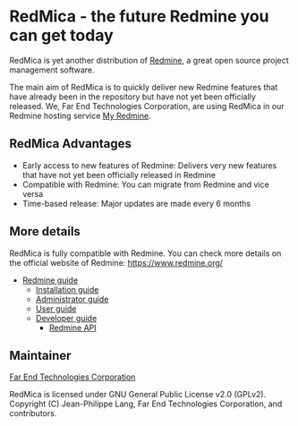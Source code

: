 # RedMica - the future Redmine you can get today

RedMica is yet another distribution of [Redmine](https://www.redmine.org/), a great open source project management software.

The main aim of RedMica is to quickly deliver new Redmine features that have already been in the repository but have not yet been officially released. We, Far End Technologies Corporation, are using RedMica in our Redmine hosting service [My Redmine](https://hosting.redmine.jp/).


## RedMica Advantages

* Early access to new features of Redmine: Delivers very new features that have not yet been officially released in Redmine
* Compatible with Redmine: You can migrate from Redmine and vice versa
* Time-based release: Major updates are made every 6 months


## More details

RedMica is fully compatible with Redmine. You can check more details on the official website of Redmine: https://www.redmine.org/

* [Redmine guide](https://www.redmine.org/projects/redmine/wiki/Guide)
  * [Installation guide](https://www.redmine.org/projects/redmine/wiki/Installation_Guide)
  * [Administrator guide](https://www.redmine.org/projects/redmine/wiki/Administrator_Guide)
  * [User guide](https://www.redmine.org/projects/redmine/wiki/User_Guide)
  * [Developer guide](https://www.redmine.org/projects/redmine/wiki/Developer_Guide)
    * [Redmine API](https://www.redmine.org/projects/redmine/wiki/Rest_api)


## Maintainer

[Far End Technologies Corporation](https://www.farend.co.jp/)

RedMica is licensed under GNU General Public License v2.0 (GPLv2). Copyright (C) Jean-Philippe Lang, Far End Technologies Corporation, and contributors.
